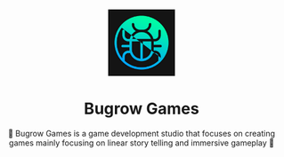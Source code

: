 <!-- improved top bar-->
<a name="readme-top"></a>

<!-- PROJECT LOGO -->
<br />
<div align="center">
  <a href="https://github.com/github_username/repo_name">
    <img src="images/logo.png" alt="Logo" width="120" height="120">
  </a>

<h1 align="center">Bugrow Games</h1>

  <p align="center">
    🐞 Bugrow Games is a game development studio that focuses on creating games mainly focusing on linear story telling and immersive gameplay 🐞
  </p>
</div>
